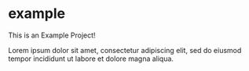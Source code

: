 # example
This is an Example Project!


Lorem ipsum dolor sit amet, consectetur adipiscing elit, sed do eiusmod tempor incididunt ut labore et dolore magna aliqua.
